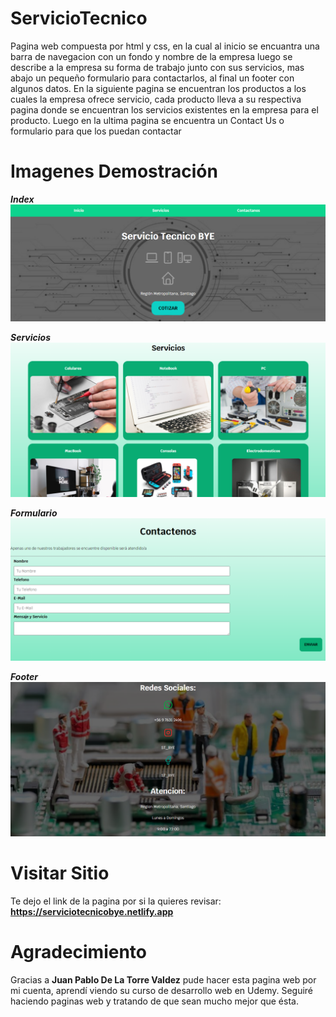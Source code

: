 # ServicioTecnico

Pagina web compuesta por html y css, en la cual al inicio se encuantra una barra de navegacion con un fondo y nombre de la empresa luego se describe a la empresa su forma de trabajo junto con sus servicios, mas abajo un pequeño formulario para contactarlos, al final un footer con algunos datos.
En la siguiente pagina se encuentran los productos a los cuales la empresa ofrece servicio, cada producto lleva a su respectiva pagina donde se encuentran los servicios existentes en la empresa para el producto.
Luego en la ultima pagina se encuentra un Contact Us o formulario para que los puedan contactar

# Imagenes Demostración

***Index***
![Screenshot](img-demo/index.png)

***Servicios***
![Screenshot](img-demo/servicios.png)

***Formulario***
![Screenshot](img-demo/formulario.png)

***Footer***
![Screenshot](img-demo/footer.png)

# Visitar Sitio

Te dejo el link de la pagina por si la quieres revisar:
**https://serviciotecnicobye.netlify.app**

# Agradecimiento

Gracias a **Juan Pablo De La Torre Valdez** pude hacer esta pagina web por mi cuenta, aprendí viendo su curso de desarrollo web en Udemy.
Seguiré haciendo paginas web y tratando de que sean mucho mejor que ésta.